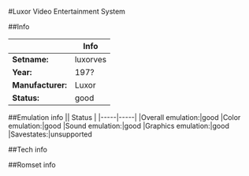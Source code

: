 #Luxor Video Entertainment System

##Info

||Info|
|-----|-----|
|**Setname:**|luxorves
|**Year:**|197?
|**Manufacturer:**|Luxor
|**Status:**|good

##Emulation info
|| Status |
|-----|-----|
|Overall emulation:|good
|Color emulation:|good
|Sound emulation:|good
|Graphics emulation:|good
|Savestates:|unsupported

##Tech info

##Romset info

<!--- START OF EDITED COMMENT DO NOT TOUCH TEXT ABOVE-->
